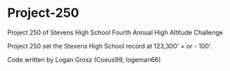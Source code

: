 # Project-250
Project 250 of Stevens High School Fourth Annual High Altitude Challenge

Project 250 set the Stevens High School record at 123,300' + or - 100'.

Code written by Logan Grosz (Coeus99, logeman66)
